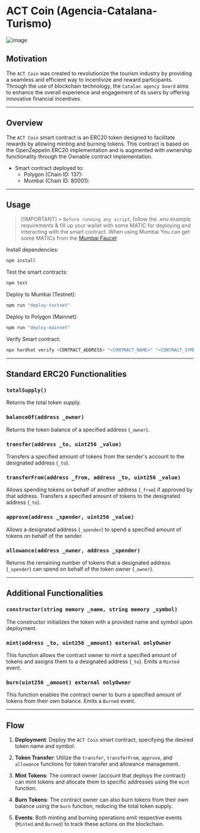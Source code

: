 # ACT Coin (Agencia-Catalana-Turismo)
![image](https://github.com/CristianRicharte6/Catalan-Tourism-Board/assets/102038261/322d391f-8100-4961-9033-8257b2ac53ad)

## Motivation

The `ACT Coin` was created to revolutionize the tourism industry by providing a seamless and efficient way to incentivize and reward participants. Through the use of blockchain technology, the `Catalan agency board` aims to enhance the overall experience and engagement of its users by offering innovative financial incentives.

---

## Overview

The `ACT Coin` smart contract is an ERC20 token designed to facilitate rewards by allowing minting and burning tokens. This contract is based on the OpenZeppelin ERC20 implementation and is augmented with ownership functionality through the Ownable contract implementation.

- Smart contract deployed to:
  - Polygon (Chain ID: 137): []()
  - Mumbai (Chain ID: 80001): []()

---

## Usage

> [!IMPORTANT] > `Before running any script`, follow the .env.example requirements & fill up your wallet with some MATIC for deploying and interacting with the smart contract. When using Mumbai You can get some MATICs from the [Mumbai Faucet](https://faucet.polygon.technology)

Install dependencies:

```bash
npm install
```

Test the smart contracts:

```bash
npm test
```

Deploy to Mumbai (Testnet):

```bash
npm run "deploy-testnet"
```

Deploy to Polygon (Mainnet):

```bash
npm run "deploy-mainnet"
```

Verify Smart contract:

```bash
npx hardhat verify <CONTRACT_ADDRESS> "<CONTRACT_NAME>" "<CONTRACT_SYMBOL>" --network "<MUMBAI or POLYGON>"
```

---

## Standard ERC20 Functionalities

### `totalSupply()`

Returns the total token supply.

### `balanceOf(address _owner)`

Returns the token balance of a specified address (`_owner`).

### `transfer(address _to, uint256 _value)`

Transfers a specified amount of tokens from the sender's account to the designated address (`_to`).

### `transferFrom(address _from, address _to, uint256 _value)`

Allows spending tokens on behalf of another address (`_from`) if approved by that address. Transfers a specified amount of tokens to the designated address (`_to`).

### `approve(address _spender, uint256 _value)`

Allows a designated address (`_spender`) to spend a specified amount of tokens on behalf of the sender.

### `allowance(address _owner, address _spender)`

Returns the remaining number of tokens that a designated address (`_spender`) can spend on behalf of the token owner (`_owner`).

---

## Additional Functionalities

### `constructor(string memory _name, string memory _symbol)`

The constructor initializes the token with a provided name and symbol upon deployment.

### `mint(address _to, uint256 _amount) external onlyOwner`

This function allows the contract owner to mint a specified amount of tokens and assigns them to a designated address (`_to`). Emits a `Minted` event.

### `burn(uint256 _amount) external onlyOwner`

This function enables the contract owner to burn a specified amount of tokens from their own balance. Emits a `Burned` event.

---

## Flow

1. **Deployment**: Deploy the `ACT Coin` smart contract, specifying the desired token name and symbol.

2. **Token Transfer**: Utilize the `transfer`, `transferFrom`, `approve`, and `allowance` functions for token transfer and allowance management.

3. **Mint Tokens**: The contract owner (account that deploys the contract) can mint tokens and allocate them to specific addresses using the `mint` function.

4. **Burn Tokens**: The contract owner can also burn tokens from their own balance using the `burn` function, reducing the total token supply.

5. **Events**: Both minting and burning operations emit respective events (`Minted` and `Burned`) to track these actions on the blockchain.

